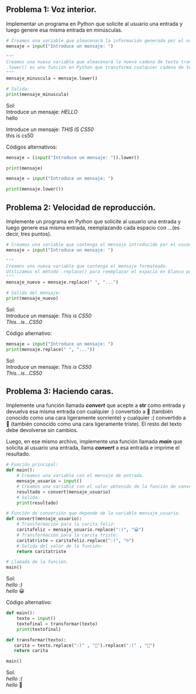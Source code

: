 ## Problema 1: Voz interior.
Implementar un programa en Python que solicite al usuario una entrada y luego genere esa misma entrada en minúsculas.

```python
# Creamos una variable que almacenará la información generada por el usuario:
mensaje = input("Introduce un mensaje: ")

"""
Creamos una nueva variable que almacenará la nueva cadena de texto transformada.
.lower() es una función en Python que transforma cualquier cadena de texto en minúscula.
"""
mensaje_minuscula = mensaje.lower()

# Salida:
print(mensaje_minuscula)
```
Sol:  
Introduce un mensaje: *HELLO*  
hello  

Introduce un mensaje: *THIS IS CS50*  
this is cs50  

Códigos alternativos:
```python
mensaje = (input("Introduce un mensaje: ")).lower()

print(mensaje)
```
```python
mensaje = input("Introduce un mensaje: ")

print(mensaje.lower())
```

## Problema 2: Velocidad de reproducción.
Implemente un programa en Python que solicite al usuario una entrada y luego genere esa misma entrada, reemplazando cada espacio con ...(es decir, tres puntos).

```python
# Creamos una variable que contenga el mensaje introducido por el usuario:
mensaje = input("Introduce un mensaje: ")

"""
Creamos una nueva variable que contenga el mensaje formateado.
Utilizamos el método .replace() para reemplazar el espacio en blanco por ... (3 puntos) entre las cadenas de caracteres.
"""
mensaje_nuevo = mensaje.replace(" ", "...")

# Salida del mensaje:
print(mensaje_nuevo)
```
Sol:  
Introduce un mensaje: *This is CS50*  
*This...is...CS50*  

Código alternativo:
```python
mensaje = input("Introduce un mensaje: ")
print(mensaje.replace(" ", "..."))
```
Sol:  
Introduce un mensaje: *This is CS50*  
*This...is...CS50*  

## Problema 3: Haciendo caras.
Implemente una función llamada ***convert*** que acepte a **str** como entrada y devuelva esa misma entrada con cualquier :) convertido a 🙂 (también conocido como una cara ligeramente sonriente) y cualquier :( convertido a 🙁 (también conocido como una cara ligeramente triste). El resto del texto debe devolverse sin cambios.

Luego, en ese mismo archivo, implemente una función llamada ***main*** que solicita al usuario una entrada, llama ***convert*** a esa entrada e imprime el resultado.

```python
# Función principal:
def main():
    # Creamos una variable con el mensaje de entrada.
    mensaje_usuario = input()
    # Creamos una variable con el valor obtenido de la función de conversión.
    resultado = convert(mensaje_usuario)
    # Salida.
    print(resultado)

# Función de conversión que depende de la variable mensaje_usuario.
def convert(mensaje_usuario):
    # Transformación para la carita feliz:
    caritafeliz = mensaje_usuario.replace(":)", "😀")
    # Transformación para la carita triste:
    caritatriste = caritafeliz.replace(":(", "☹️")
    # Salida del valor de la función:
    return caritatriste

# Llamada de la función.
main()
```
Sol:  
*hello :)*  
*hello* 😀  

Código alternativo:  
```python
def main():
    texto = input()
    textofinal = transformar(texto)
    print(textofinal)

def transformar(texto):
   carita = texto.replace(":)" , "🙂").replace(":(" , "🙁")
   return carita

main()
```
Sol:  
*hello :(*  
*hello* 🙁  

